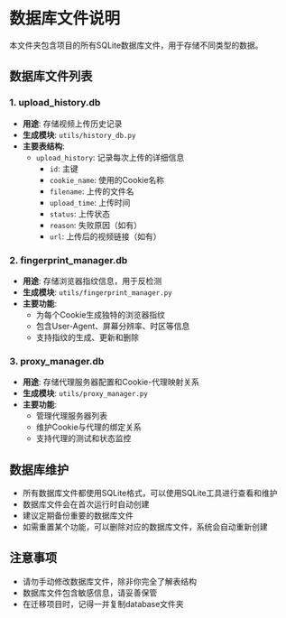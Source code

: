 # 数据库文件说明

本文件夹包含项目的所有SQLite数据库文件，用于存储不同类型的数据。

## 数据库文件列表

### 1. upload_history.db
- **用途**: 存储视频上传历史记录
- **生成模块**: `utils/history_db.py`
- **主要表结构**:
  - `upload_history`: 记录每次上传的详细信息
    - `id`: 主键
    - `cookie_name`: 使用的Cookie名称
    - `filename`: 上传的文件名
    - `upload_time`: 上传时间
    - `status`: 上传状态
    - `reason`: 失败原因（如有）
    - `url`: 上传后的视频链接（如有）

### 2. fingerprint_manager.db
- **用途**: 存储浏览器指纹信息，用于反检测
- **生成模块**: `utils/fingerprint_manager.py`
- **主要功能**:
  - 为每个Cookie生成独特的浏览器指纹
  - 包含User-Agent、屏幕分辨率、时区等信息
  - 支持指纹的生成、更新和删除

### 3. proxy_manager.db
- **用途**: 存储代理服务器配置和Cookie-代理映射关系
- **生成模块**: `utils/proxy_manager.py`
- **主要功能**:
  - 管理代理服务器列表
  - 维护Cookie与代理的绑定关系
  - 支持代理的测试和状态监控

## 数据库维护

- 所有数据库文件都使用SQLite格式，可以使用SQLite工具进行查看和维护
- 数据库文件会在首次运行时自动创建
- 建议定期备份重要的数据库文件
- 如需重置某个功能，可以删除对应的数据库文件，系统会自动重新创建

## 注意事项

- 请勿手动修改数据库文件，除非你完全了解表结构
- 数据库文件包含敏感信息，请妥善保管
- 在迁移项目时，记得一并复制database文件夹 